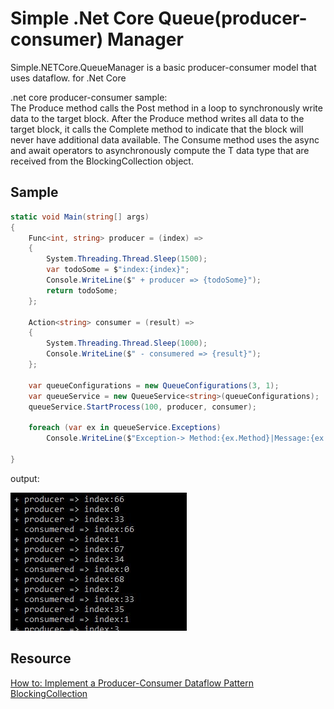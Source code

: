 Simple .Net Core Queue(producer-consumer) Manager
=========================
Simple.NETCore.QueueManager is a basic producer-consumer model that uses dataflow. for .Net Core

.net core producer-consumer sample:
<br />
The Produce method calls the Post method in a loop to synchronously write data to the target block. After the Produce method writes all data to the target block, it calls the Complete method to indicate that the block will never have additional data available. The Consume method uses the async and await operators to asynchronously compute the T data type that are received from the BlockingCollection<T> object.

Sample
------

```c#
static void Main(string[] args)
{
    Func<int, string> producer = (index) =>
    {
        System.Threading.Thread.Sleep(1500);
        var todoSome = $"index:{index}";
        Console.WriteLine($" + producer => {todoSome}");
        return todoSome;
    };

    Action<string> consumer = (result) =>
    {
        System.Threading.Thread.Sleep(1000);
        Console.WriteLine($" - consumered => {result}");
    };

    var queueConfigurations = new QueueConfigurations(3, 1);
    var queueService = new QueueService<string>(queueConfigurations);
    queueService.StartProcess(100, producer, consumer);

    foreach (var ex in queueService.Exceptions)
        Console.WriteLine($"Exception-> Method:{ex.Method}|Message:{ex.Message}");

}
```
output:
<br />

<img src="./sample-output.JPG" max-height="400" alt="producer consumer"/>
<br />

Resource
---------
[How to: Implement a Producer-Consumer Dataflow Pattern](https://docs.microsoft.com/en-us/dotnet/standard/parallel-programming/how-to-implement-a-producer-consumer-dataflow-pattern)
[BlockingCollection<T>](https://docs.microsoft.com/tr-tr/dotnet/api/system.collections.concurrent.blockingcollection-1)
